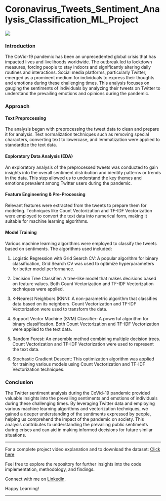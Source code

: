 # Coronavirus_Tweets_Sentiment_Analysis_Classification_ML_Project

![](https://digiday.com/wp-content/uploads/sites/3/2023/01/twitter-flatline-digiday-gif.gif?w=800&h=466&crop=1)


### Introduction

The CoVid-19 pandemic has been an unprecedented global crisis that has impacted lives and livelihoods worldwide. The outbreak led to lockdown measures, forcing people to stay indoors and significantly altering daily routines and interactions. Social media platforms, particularly Twitter, emerged as a prominent medium for individuals to express their thoughts and emotions during these challenging times. This analysis focuses on gauging the sentiments of individuals by analyzing their tweets on Twitter to understand the prevailing emotions and opinions during the pandemic.

### Approach

#### Text Preprocessing

The analysis began with preprocessing the tweet data to clean and prepare it for analysis. Text normalization techniques such as removing special characters, converting text to lowercase, and lemmatization were applied to standardize the text data.

#### Exploratory Data Analysis (EDA)

An exploratory analysis of the preprocessed tweets was conducted to gain insights into the overall sentiment distribution and identify patterns or trends in the data. This step allowed us to understand the key themes and emotions prevalent among Twitter users during the pandemic.

#### Feature Engineering & Pre-Processing

Relevant features were extracted from the tweets to prepare them for modeling. Techniques like Count Vectorization and TF-IDF Vectorization were employed to convert the text data into numerical form, making it suitable for machine learning algorithms.

#### Model Training

Various machine learning algorithms were employed to classify the tweets based on sentiments. The algorithms used included:

1. Logistic Regression with Grid Search CV: A popular algorithm for binary classification, Grid Search CV was used to optimize hyperparameters for better model performance.

2. Decision Tree Classifier: A tree-like model that makes decisions based on feature values. Both Count Vectorization and TF-IDF Vectorization techniques were applied.

3. K-Nearest Neighbors (KNN): A non-parametric algorithm that classifies data based on its neighbors. Count Vectorization and TF-IDF Vectorization were used to transform the data.

4. Support Vector Machine (SVM) Classifier: A powerful algorithm for binary classification. Both Count Vectorization and TF-IDF Vectorization were applied to the text data.

5. Random Forest: An ensemble method combining multiple decision trees. Count Vectorization and TF-IDF Vectorization were used to represent the text data.

6. Stochastic Gradient Descent: This optimization algorithm was applied for training various models using Count Vectorization and TF-IDF Vectorization techniques.

### Conclusion

The Twitter sentiment analysis during the CoVid-19 pandemic provided valuable insights into the prevailing sentiments and emotions of individuals during these challenging times. By leveraging Twitter data and employing various machine learning algorithms and vectorization techniques, we gained a deeper understanding of the sentiments expressed by people, helping us comprehend the impact of the pandemic on society. This analysis contributes to understanding the prevailing public sentiments during crises and can aid in making informed decisions for future similar situations.
**************************************************************************************************************************************************
For a complete project video explanation and to download the dataset: [Click here](https://drive.google.com/drive/u/0/folders/1TrvWSZGdxrKCyr7h0Ag1etCxU1ApBVUN)

Feel free to explore the repository for further insights into the code implementation, methodology, and findings.

Connect with me on [Linkedin](https://www.linkedin.com/in/rudraashish-sengupta-5ab66575/).

Happy Learning!
**************************************************************************************************************************************************
